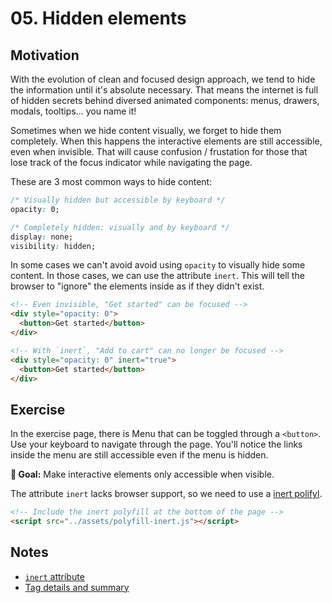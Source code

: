 # 05. Hidden elements

## Motivation

With the evolution of clean and focused design approach, we tend to hide the information until it's absolute necessary. That means the internet is full of hidden secrets behind diversed animated components: menus, drawers, modals, tooltips... you name it!

Sometimes when we hide content visually, we forget to hide them completely. When this happens the interactive elements are still accessible, even when invisible. That will cause confusion / frustation for those that lose track of the focus indicator while navigating the page.

These are 3 most common ways to hide content:

```css
/* Visually hidden but accessible by keyboard */
opacity: 0;

/* Completely hidden: visually and by keyboard */
display: none;
visibility: hidden;
```

In some cases we can't avoid avoid using `opacity` to visually hide some content. In those cases, we can use the attribute `inert`. This will tell the browser to "ignore" the elements inside as if they didn't exist.

```html
<!-- Even invisible, "Get started" can be focused -->
<div style="opacity: 0">
  <button>Get started</button>
</div>
```

```html
<!-- With `inert`, "Add to cart" can no longer be focused -->
<div style="opacity: 0" inert="true">
  <button>Get started</button>
</div>
```

## Exercise

In the exercise page, there is Menu that can be toggled through a `<button>`. Use your keyboard to navigate through the page. You'll notice the links inside the menu are still accessible even if the menu is hidden.

**🎯 Goal:** Make interactive elements only accessible when visible.

The attribute `inert` lacks browser support, so we need to use a [inert polifyl](https://github.com/WICG/inert).

```html
<!-- Include the inert polyfill at the bottom of the page -->
<script src="../assets/polyfill-inert.js"></script>
```

## Notes

- [`inert` attribute](https://developer.mozilla.org/en-US/docs/Web/API/HTMLElement/inert)
- [Tag details and summary](https://www.scottohara.me/blog/2018/09/03/details-and-summary.html)
